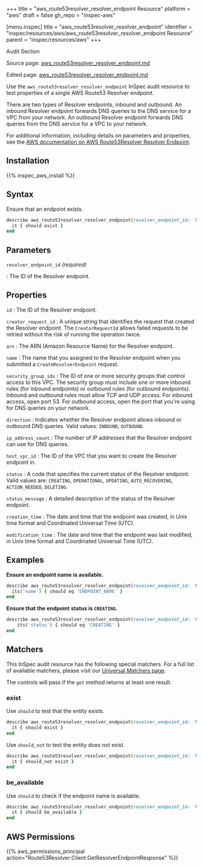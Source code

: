 +++
title = "aws_route53resolver_resolver_endpoint Resource"
platform = "aws"
draft = false
gh_repo = "inspec-aws"

[menu.inspec]
title = "aws_route53resolver_resolver_endpoint"
identifier = "inspec/resources/aws/aws_route53resolver_resolver_endpoint Resource"
parent = "inspec/resources/aws"
+++

<div class="admonition-note">
<p class="admonition-note-title">Audit Section</p>
<div class="admonition-note-text">
<p>Source page: <a href="https://github.com/inspec/inspec-aws/blob/main/docs/resources/aws_route53resolver_resolver_endpoint.md">aws_route53resolver_resolver_endpoint.md</a></p>
<p>Edited page: <a href="https://github.com/ianmadd/inspec-aws/blob/im/hugo/docs-chef-io/content/inspec/resources/aws_route53resolver_resolver_endpoint.md">aws_route53resolver_resolver_endpoint.md</a></p>
</div>
</div>



Use the `aws_route53resolver_resolver_endpoint` InSpec audit resource to test properties of a single AWS Route53 Resolver endpoint.

There are two types of Resolver endpoints, inbound and outbound. An inbound Resolver endpoint forwards DNS queries to the DNS service for a VPC from your network. An outbound Resolver endpoint forwards DNS queries from the DNS service for a VPC to your network.

For additional information, including details on parameters and properties, see the [AWS documentation on AWS Route53Resolver Resolver Endpoint](https://docs.aws.amazon.com/AWSCloudFormation/latest/UserGuide/aws-resource-route53resolver-resolverendpoint.html).

## Installation

{{% inspec_aws_install %}}

## Syntax

Ensure that an endpoint exists.

```ruby
describe aws_route53resolver_resolver_endpoint(resolver_endpoint_id: 'ResourceId') do
  it { should exist }
end
```

## Parameters

`resolver_endpoint_id` _(required)_

: The ID of the Resolver endpoint.

## Properties

`id`
: The ID of the Resolver endpoint.

`creator_request_id`
: A unique string that identifies the request that created the Resolver endpoint. The `CreatorRequestId` allows failed requests to be retried without the risk of running the operation twice.

`arn`
: The ARN (Amazon Resource Name) for the Resolver endpoint.

`name`
: The name that you assigned to the Resolver endpoint when you submitted a `CreateResolverEndpoint` request.

`security_group_ids`
: The ID of one or more security groups that control access to this VPC. The security group must include one or more inbound rules (for inbound endpoints) or outbound rules (for outbound endpoints). Inbound and outbound rules must allow TCP and UDP access. For inbound access, open port 53. For outbound access, open the port that you're using for DNS queries on your network.

`direction`
: Indicates whether the Resolver endpoint allows inbound or outbound DNS queries. Valid values: `INBOUND`, `OUTBOUND`.

`ip_address_count`
: The number of IP addresses that the Resolver endpoint can use for DNS queries.

`host_vpc_id`
: The ID of the VPC that you want to create the Resolver endpoint in.

`status`
: A code that specifies the current status of the Resolver endpoint. Valid values are: `CREATING`, `OPERATIONAL`, `UPDATING`, `AUTO_RECOVERING`, `ACTION_NEEDED`, `DELETING`.

`status_message`
: A detailed description of the status of the Resolver endpoint.

`creation_time`
: The date and time that the endpoint was created, in Unix time format and Coordinated Universal Time (UTC).

`modification_time`
: The date and time that the endpoint was last modified, in Unix time format and Coordinated Universal Time (UTC).

## Examples

**Ensure an endpoint name is available.**

```ruby
describe aws_route53resolver_resolver_endpoint(resolver_endpoint_id: 'RESOLVER_ENDPOINT_ID') do
  its('name') { should eq 'ENDPOINT_NAME' }
end
```

**Ensure that the endpoint status is `CREATING`.**

```ruby
describe aws_route53resolver_resolver_endpoint(resolver_endpoint_id: 'RESOLVER_ENDPOINT_ID') do
    its('status') { should eq 'CREATING' }
end
```

## Matchers

This InSpec audit resource has the following special matchers. For a full list of available matchers, please visit our [Universal Matchers page](https://www.inspec.io/docs/reference/matchers/).

The controls will pass if the `get` method returns at least one result.

### exist

Use `should` to test that the entity exists.

```ruby
describe aws_route53resolver_resolver_endpoint(resolver_endpoint_id: 'RESOLVER_ENDPOINT_ID') do
  it { should exist }
end
```

Use `should_not` to test the entity does not exist.

```ruby
describe aws_route53resolver_resolver_endpoint(resolver_endpoint_id: 'RESOLVER_ENDPOINT_ID') do
  it { should_not exist }
end
```

### be_available

Use `should` to check if the endpoint name is available.

```ruby
describe aws_route53resolver_resolver_endpoint(resolver_endpoint_id: 'RESOLVER_ENDPOINT_ID') do
  it { should be_available }
end
```

## AWS Permissions

{{% aws_permissions_principal action="Route53Resolver:Client:GetResolverEndpointResponse" %}}
